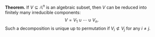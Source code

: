 **Theorem.** If $V\subseteq\mathbb{A}^n$ is an algebraic subset, then $V$ can be reduced into finitely many irreducible components:
$$
V=V_1\cup \cdots\cup V_n.
$$
Such a decomposition is unique up to permutation if $V_i\not\subset V_j$ for any $i\neq j$.
